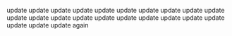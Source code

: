 
update
update
update
update
update
update
update
update
update
update
update
update
update
update
update
update
update
update
update
update
update
update
update again
